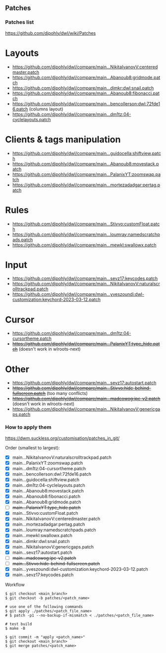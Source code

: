 ## Patches

### Patches list

https://github.com/djpohly/dwl/wiki/Patches

# Layouts
* https://github.com/djpohly/dwl/compare/main...NikitaIvanovV:centeredmaster.patch
* https://github.com/djpohly/dwl/compare/main...Abanoub8:gridmode.patch
* https://github.com/djpohly/dwl/compare/main...dimkr:dwl:snail.patch
* https://github.com/djpohly/dwl/compare/main...Abanoub8:fibonacci.patch
* https://github.com/djpohly/dwl/compare/main...bencollerson:dwl:72fde16.patch (columns layout)
* https://github.com/djpohly/dwl/compare/main...dm1tz:04-cyclelayouts.patch

# Clients & tags manipulation
* https://github.com/djpohly/dwl/compare/main...guidocella:shiftview.patch
* https://github.com/djpohly/dwl/compare/main...Abanoub8:movestack.patch
* https://github.com/djpohly/dwl/compare/main...PalanixYT:zoomswap.patch
* https://github.com/djpohly/dwl/compare/main...mortezadadgar:pertag.patch

# Rules
* https://github.com/djpohly/dwl/compare/main...Stivvo:customFloat.patch
* https://github.com/djpohly/dwl/compare/main...loumray:namedscratchpads.patch
* https://github.com/djpohly/dwl/compare/main...mewkl:swallowx.patch

# Input
* https://github.com/djpohly/dwl/compare/main...sevz17:keycodes.patch
* https://github.com/djpohly/dwl/compare/main...NikitaIvanovV:naturalscrolltrackpad.patch
* https://github.com/djpohly/dwl/compare/main...yveszoundi:dwl-customization:keychord-2023-03-12.patch

# Cursor
* https://github.com/djpohly/dwl/compare/main...dm1tz:04-cursortheme.patch
* ~~https://github.com/djpohly/dwl/compare/main...PalanixYT:type_hide.patch~~ (doesn't work in wlroots-next)

# Other
* https://github.com/djpohly/dwl/compare/main...sevz17:autostart.patch
* ~~https://github.com/djpohly/dwl/compare/main...Stivvo:hide-behind-fullscreen.patch~~ (too many conflicts)
* ~~https://github.com/djpohly/dwl/compare/main...madcowog:ipc-v2.patch~~ (doesn't work in wlroots-next)
* https://github.com/djpohly/dwl/compare/main...NikitaIvanovV:genericgaps.patch

### How to apply them

https://dwm.suckless.org/customisation/patches_in_git/

Order (smallest to largest):

* [x] main...NikitaIvanovV:naturalscrolltrackpad.patch
* [x] main...PalanixYT:zoomswap.patch
* [x] main...dm1tz:04-cursortheme.patch
* [x] main...bencollerson:dwl:72fde16.patch
* [x] main...guidocella:shiftview.patch
* [x] main...dm1tz:04-cyclelayouts.patch
* [x] main...Abanoub8:movestack.patch
* [x] main...Abanoub8:fibonacci.patch
* [x] main...Abanoub8:gridmode.patch
* [ ] ~~main...PalanixYT:type_hide.patch~~
* [x] main...Stivvo:customFloat.patch
* [x] main...NikitaIvanovV:centeredmaster.patch
* [x] main...mortezadadgar:pertag.patch
* [x] main...loumray:namedscratchpads.patch
* [x] main...mewkl:swallowx.patch
* [x] main...dimkr:dwl:snail.patch
* [x] main...NikitaIvanovV:genericgaps.patch
* [x] main...sevz17:autostart.patch
* [ ] ~~main...madcowog:ipc-v2.patch~~
* [ ] ~~main...Stivvo:hide-behind-fullscreen.patch~~
* [x] main...yveszoundi:dwl-customization:keychord-2023-03-12.patch
* [x] main...sevz17:keycodes.patch

Workflow

```
$ git checkout <main_branch>
$ git checkout -b patches/<patch_name>

# use one of the following commands
$ git apply ./patches/<patch_file_name>
# $ patch -p1 --no-backup-if-mismatch < ./patches/<patch_file_name>

# test build
$ make -B

$ git commit -m "apply <patch_name>"
$ git checkout <main_branch>
$ git merge patches/<patch_name>
```
